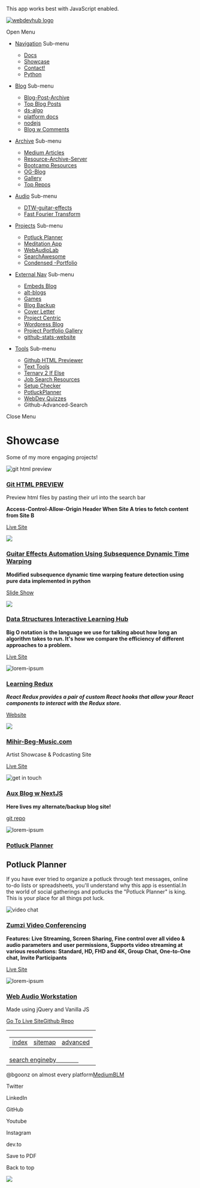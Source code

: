 This app works best with JavaScript enabled.

  

[![webdevhub logo](https://d33wubrfki0l68.cloudfront.net/71199c39f8515c2ec6a7db98b837a0f39887ecc3/5558d/images/logo-circle.png)](/)

<span class="screen-reader-text">Open Menu</span><span class="icon-close" aria-hidden="true"></span>

-   <a href="/docs/sitemap" class="button">Navigation</a>
    <span class="icon-angle-right" aria-hidden="true"></span><span class="screen-reader-text">Sub-menu</span>
    -   <a href="/docs" class="button">Docs</a>
    -   <a href="/showcase" class="button">Showcase</a>
    -   <a href="/docs/faq/contact" class="button">Contact!</a>
    -   <a href="/docs/python/python-ds" class="button">Python</a>

-   <a href="/blog/" class="button">Blog</a>
    <span class="icon-angle-right" aria-hidden="true"></span><span class="screen-reader-text">Sub-menu</span>
    -   <a href="https://bgoonz.blogspot.com/" class="button">Blog-Post-Archive</a>
    -   <a href="https://blog-w-comments.vercel.app/" class="button">Top Blog Posts</a>
    -   <a href="/docs/articles/ds-algo-overview/" class="button">ds-algo</a>
    -   <a href="/blog/platform-docs/" class="button">platform docs</a>
    -   <a href="/docs/articles/nodejs/" class="button">nodejs</a>
    -   <a href="/blogWcomments/" class="button">Blog w Comments</a>

-   <a href="https://github.com/bgoonz/UsefulResourceRepo2.0" class="button">Archive</a>
    <span class="icon-angle-right" aria-hidden="true"></span><span class="screen-reader-text">Sub-menu</span>
    -   <a href="https://bryanguner.medium.com/" class="button">Medium Articles</a>
    -   <a href="https://github.com/bgoonz/Learning-Assets" class="button">Resource-Archive-Server</a>
    -   <a href="#" class="button">Bootcamp Resources</a>
    -   <a href="https://web-dev-resource-hub.netlify.app/" class="button">OG-Blog</a>
    -   <a href="/docs/gallery" class="button">Gallery</a>
    -   <a href="/docs" class="button">Top Repos</a>

-   <a href="/docs/audio/audio" class="button">Audio</a>
    <span class="icon-angle-right" aria-hidden="true"></span><span class="screen-reader-text">Sub-menu</span>
    -   <a href="/docs/audio/audio" class="button">DTW-guitar-effects</a>
    -   <a href="/docs/audio/dfft" class="button">Fast Fourier Transform</a>

-   <a href="https://project-portfolio42.netlify.app/" class="button">Projects</a>
    <span class="icon-angle-right" aria-hidden="true"></span><span class="screen-reader-text">Sub-menu</span>
    -   <a href="https://potluck-landing.netlify.app/" class="button">Potluck Planner</a>
    -   <a href="https://meditate42app.netlify.app/" class="button">Meditation App</a>
    -   <a href="https://panoramic-eggplant-452e4.netlify.app/" class="button">WebAudioLab</a>
    -   [SearchAwesome](https://bgoonz.github.io/searchAwesome/)
    -   <a href="https://bg-portfolio.netlify.app/" class="button">Condensed -Portfolio</a>

-   <a href="https://bgoonz-blog-v3-0.netlify.app/" class="button">External Nav</a>
    <span class="icon-angle-right" aria-hidden="true"></span><span class="screen-reader-text">Sub-menu</span>
    -   <a href="https://friendly-panda-b61ab.netlify.app/" class="button">Embeds Blog</a>
    -   <a href="https://bgoonz-blog-v3-0.netlify.app/" class="button">alt-blogs</a>
    -   <a href="https://bgoonz-games.netlify.app/" class="button">Games</a>
    -   <a href="https://bgoonz-blog-v3-0.netlify.app/" class="button">Blog Backup</a>
    -   <a href="https://bgoonz-cv.netlify.app/" class="button">Cover Letter</a>
    -   <a href="https://project-portfolio42.netlify.app/" class="button">Project Centric</a>
    -   <a href="https://web-dev-hub.com/" class="button">Wordpress Blog</a>
    -   <a href="https://project-portfolio42.netlify.app/" class="button">Project Portfolio Gallery</a>
    -   <a href="https://bgoonz.github.io/github-stats-website/" class="button">github-stats-website</a>

-   <a href="/docs/tools" class="button">Tools</a>
    <span class="icon-angle-right" aria-hidden="true"></span><span class="screen-reader-text">Sub-menu</span>
    -   <a href="https://githtmlpreview.netlify.app/" class="button">Github HTML Previewer</a>
    -   <a href="https://devtools42.netlify.app/" class="button">Text Tools</a>
    -   <a href="https://ternary42.netlify.app/" class="button">Ternary 2 If Else</a>
    -   <a href="https://determined-dijkstra-ee7390.netlify.app/" class="button">Job Search Resources</a>
    -   <a href="https://github.com/bgoonz/web-dev-setup-checker" class="button">Setup Checker</a>
    -   <a href="https://potluck-landing.netlify.app/" class="button">PotluckPlanner</a>
    -   <a href="https://web-dev-interview-prep-quiz-website.netlify.app/" class="button">WebDev Quizzes</a>
    -   <span class="screen-reader-text">Github-Advanced-Search</span>

<span class="screen-reader-text">Close Menu</span><span class="icon-menu" aria-hidden="true"></span>

Showcase
========

Some of my more engaging projects!

![git html preview](https://d33wubrfki0l68.cloudfront.net/eee3fcc6e56f43516f498561e3f8707e240e71f3/63e51/images/futuristic-mars.gif)

### [Git HTML PREVIEW](https://github.com/bgoonz/GIT-HTML-PREVIEW-TOOL)

Preview html files by pasting their url into the search bar

**Access-Control-Allow-Origin Header When Site A tries to fetch content from Site B**

[Live Site](/https://ds-algo-official-c3dw6uapg-bgoonz.vercel.app/)

![](https://d33wubrfki0l68.cloudfront.net/bc959e2c76edd99401fa7bc07665db54863f5fd2/6c1c9/images/curious-europa.gif)

### [Guitar Effects Automation Using Subsequence Dynamic Time Warping](https://github.com/bgoonz/Revamped-Automatic-Guitar-Effect-Triggering)

**Modified subsequence dynamic time warping feature detection using pure data implemented in python**

[Slide Show](https://1drv.ms/p/s!AkGiZ9n9CRDSpY88x407JwfEKNrDxg?e=faHSx9)

![](https://d33wubrfki0l68.cloudfront.net/5b484c67affacd7a6e183ce418e815f30f7ed446/4b74d/images/ds-algo.gif)

### [Data Structures Interactive Learning Hub](https://ds-algo-official-c3dw6uapg-bgoonz.vercel.app/)

**Big O notation is the language we use for talking about how long an algorithm takes to run. It's how we compare the efficiency of different approaches to a problem.**

[Live Site](https://github.com/bgoonz/DS-ALGO-OFFICIAL)

![lorem-ipsum](https://d33wubrfki0l68.cloudfront.net/410da6c31a0e9fa3276c987599ad7fa0451e7531/eceee/images/best-birch.gif)

### [Learning Redux](https://learning-redux42.netlify.app/)

***React Redux provides a pair of custom React hooks that allow your React components to interact with the Redux store.***

[Website](https://learning-redux42.netlify.app/)

![](https://d33wubrfki0l68.cloudfront.net/9af799c578c04eb82ec44952c6db4bf54e828720/a127e/images/7a8bc98e902a2f6dea90386cdfb154c2.png)

### [Mihir-Beg-Music.com](https://panoramic-eggplant-452e4.netlify.app/)

Artist Showcase & Podcasting Site

[Live Site](https://panoramic-eggplant-452e4.netlify.app/)

![get in touch](/images/21ecc2f26e2641c8e9aae5479481bbe2%20(5).png)

### [Aux Blog w NextJS](https://bgoonz-blog-v3-0.netlify.app/)

**Here lives my alternate/backup blog site!**

[git repo](https://github.com/bgoonz/alternate-blog-theme)

![lorem-ipsum](https://d33wubrfki0l68.cloudfront.net/b7c4a6621bc8fdb4c15891c691b9eed43e465a35/8bdf7/images/potluck-planner.jpg)

### [Potluck Planner](https://potluck-landing.netlify.app/)

Potluck Planner
---------------

If you have ever tried to organize a potluck through text messages, online to-do lists or spreadsheets, you'll understand why this app is essential.In the world of social gatherings and potlucks the "Potluck Planner" is king. This is your place for all things pot luck.

![video chat](https://d33wubrfki0l68.cloudfront.net/9184803a08ba9584e077a4e5996ab7ee3650baba/ec7e6/images/energetic-sunflower.png)

### [Zumzi Video Conferencing](https://github.com/bgoonz/zumzi-chat-messenger)

**Features: Live Streaming, Screen Sharing, Fine control over all video & audio parameters and user permissions, Supports video streaming at various resolutions: Standard, HD, FHD and 4K, Group Chat, One-to-One chat, Invite Participants**

[Live Site](https://goofy-perlman-0f61df.netlify.app/)

![lorem-ipsum](https://d33wubrfki0l68.cloudfront.net/d9b9d7a5c732f225a9f1e3d0592e182645eca09d/65f8a/images/royal-kangaroo.jpg)

### [Web Audio Workstation](/lorem-ipsum)

Made using jQuery and Vanilla JS

[Go To Live Site](https://mihirbegmusiclab.netlify.app/)[Github Repo](https://github.com/bgoonz/MihirBegMusicLab)

  

  

<table><colgroup><col style="width: 100%" /></colgroup><tbody><tr class="odd"><td><table><tbody><tr class="odd"><td style="text-align: left;"><a href="https://search.freefind.com/siteindex.html?si=14588965">index</a></td><td style="text-align: center;"><a href="https://search.freefind.com/find.html?si=14588965&amp;m=0&amp;p=0">sitemap</a></td><td style="text-align: right;"><a href="https://search.freefind.com/find.html?si=14588965&amp;pid=a">advanced</a></td></tr></tbody></table></td></tr><tr class="even"><td><a href="https://www.freefind.com">search engine</a><a href="https://www.freefind.com">by<span style="color:transparent">freefind</span></a></td></tr></tbody></table>

<span class="copyright">@bgoonz on almost every platform</span><a href="https://bryanguner.medium.com/" class="button">Medium</a><a href="https://optimistic-lewin-8586ae.netlify.app/blm.zip" class="button">BLM</a>

<span class="screen-reader-text">Twitter</span>

<span class="screen-reader-text">LinkedIn</span>

<span class="screen-reader-text">GitHub</span>

<span class="screen-reader-text">Youtube</span>

<span class="screen-reader-text">Instagram</span>

<span class="screen-reader-text">dev.to</span>

Save to PDF

<span class="screen-reader-text">Back to top</span>

![](https://queue.simpleanalyticscdn.com/noscript.gif)
